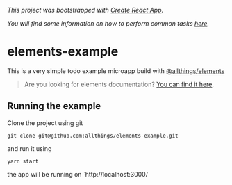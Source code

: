 *This project was bootstrapped with [Create React App](https://github.com/facebookincubator/create-react-app).*

*You will find some information on how to perform common tasks [here](https://github.com/facebookincubator/create-react-app/blob/master/packages/react-scripts/template/README.md).*

# elements-example

This is a very simple todo example microapp build with [@allthings/elements](https://github.com/allthings/elements)

> Are you looking for elements documentation? [You can find it here](https://allthings.github.io/elements/).

## Running the example

Clone the project using git

`git clone git@github.com:allthings/elements-example.git`

and run it using 

`yarn start`

the app will be running on `http://localhost:3000/
